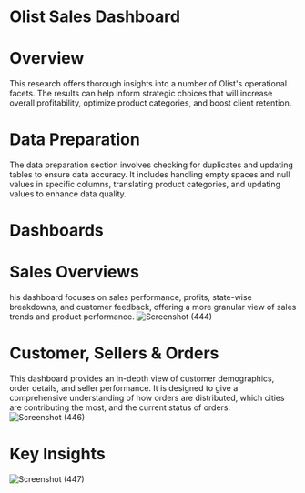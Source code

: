 # Olist Sales Dashboard 

# Overview
This research offers thorough insights into a number of Olist's operational facets. The results can help inform strategic choices that will increase overall profitability, optimize product categories, and boost client retention. 

# Data Preparation
The data preparation section involves checking for duplicates and updating tables to ensure data accuracy. It includes handling empty spaces and null values in specific columns, translating product categories, and updating values to enhance data quality.

# Dashboards
# Sales Overviews
his dashboard focuses on sales performance, profits, state-wise breakdowns, and customer feedback, offering a more granular view of sales trends and product performance.
![Screenshot (444)](https://github.com/user-attachments/assets/2d72bd66-a723-47dd-92b9-f12fbff2010e) 

# Customer, Sellers & Orders 
This dashboard provides an in-depth view of customer demographics, order details, and seller performance. It is designed to give a comprehensive understanding of how orders are distributed, which cities are contributing the most, and the current status of orders.
![Screenshot (446)](https://github.com/user-attachments/assets/adb9ef08-4558-42d0-be17-bbe56e871672)

# Key Insights 
![Screenshot (447)](https://github.com/user-attachments/assets/85e60377-47a8-4051-a6c1-da5a6969352f)
